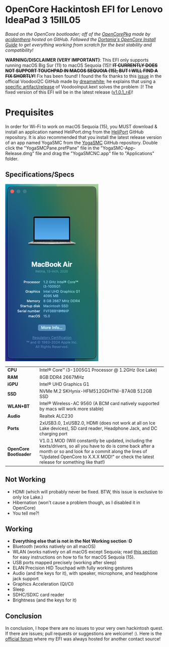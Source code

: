 # OpenCore Hackintosh EFI for Lenovo IdeaPad 3 15IIL05
*Based on the OpenCore bootloader; off of the [OpenCorePkg](https://github.com/acidanthera/OpenCorePkg) made by [acidanthera](https://github.com/acidanthera) hosted on GitHub. Followed the [Dortania's OpenCore Install Guide](https://dortania.github.io/OpenCore-Install-Guide/) to get everything working from scratch for the best stability and compatibility!*

**WARNING/DISCLAIMER (VERY IMPORTANT)**: This EFI only supports running macOS Big Sur (11) to macOS Sequoia (15)! 	~~**IT CURRENTLY DOES NOT SUPPORT TOUCHPAD IN MACOS SEQUOIA (15); BUT I WILL FIND A FIX SHORTLY!**~~ Fix has been found! I found the fix thanks to this [issue](https://github.com/VoodooI2C/VoodooI2C/issues/552) in the official VoodooI2C GitHub made by [dreamwhite](https://github.com/dreamwhite); he explains that using a [specific artifact/release](https://github.com/1Revenger1/VoodooInput/actions/runs/9475484687) of VoodooInput.kext solves the problem :)! The fixed version of this EFI will be in the latest release ([v1.0.1_r4](https://github.com/Trijal08/OpenCore-Hackintosh-Lenovo-IdeaPad-3-15IIL05/releases/tag/v1.0.1_r4))!


# Prequisites
In order for Wi-Fi to work on macOS Sequoia (15), you MUST download & install an application named HeliPort.dmg from the [HeliPort](https://github.com/OpenIntelWireless/HeliPort/releases/latest) GitHub repository. It is also recommended that you install the latest release version of an app named YogaSMC from the [YogaSMC](https://github.com/zhen-zen/YogaSMC/releases/latest) GitHub repository. Double click the "YogaSMCPane.prefPane" file in the "YogaSMC-App-Release.dmg" file and drag the "YogaSMCNC.app" file to "Applications" folder.

## Specifications/Specs

![About my Mac](images/system-inf.png)


| | |
|-|-|
|**CPU**|Intel® Core™ i3-1005G1 Processor @ 1.2GHz (Ice Lake)|
|**RAM**|8GB DDR4 2667MHz|
|**iGPU**|Intel® UHD Graphics G1|
|**SSD**|NVMe M.2 SKHynix-HFM512GDHTNI-87A0B 512GB SSD|
|**WLAN+BT**|Intel® Wireless-AC 9560 (A BCM card natively supported by macs will work more stable)|
|**Audio**|Realtek ALC230|
|**Ports**|2xUSB3.0, 1xUSB2.0, HDMI (does not work at all on Ice Lake devices), SD card reader, Headphone Jack, and DC charging port|
|**OpenCore Bootloader**|V1.0.1 MOD (Will constantly be updated, including the kexts/drivers, so all you have to do is come back after a month or so and look for a commit along the lines of "Updated OpenCore to X.X.X MOD!" or check the latest release for something like that!)

## Not Working

- HDMI (which will probably never be fixed. BTW, this issue is exclusive to only Ice Lake.)
- Hibernation (won't cause a problem though, as I disabled it in OpenCore)
- You tell me?!

## Working

- **Everything else that is not in the Not Working section :D**
- Bluetooth (works natively on all macOS)
- WLAN (works natively on all macOS except Sequoia; read [this section](#prequisites) for easy instructions on how to fix for macOS Sequoia (15).
- USB ports mapped precisely (working after sleep)
- ELAN Precision HID Touchpad with fully working gestures
- Audio (and the keys for it), with speaker, microphone, and headphone jack support
- Graphics Acceleration (QI/CI)
- Sleep
- SDHC/SDXC card reader
- Brightness (and the keys for it)

## Conclusion

In conclusion, I hope there are no issues to your very own hackintosh quest. If there are issues; pull requests or suggestions are welcome! :). Here is the [official forum](https://www.olarila.com/topic/37423-perfect-vanilla-efi-for-lenovo-ideapad-3-15iil05-only-for-macos-big-sur-to-sonoma-trijintosh/) where my EFI was always hosted for another contact source!
